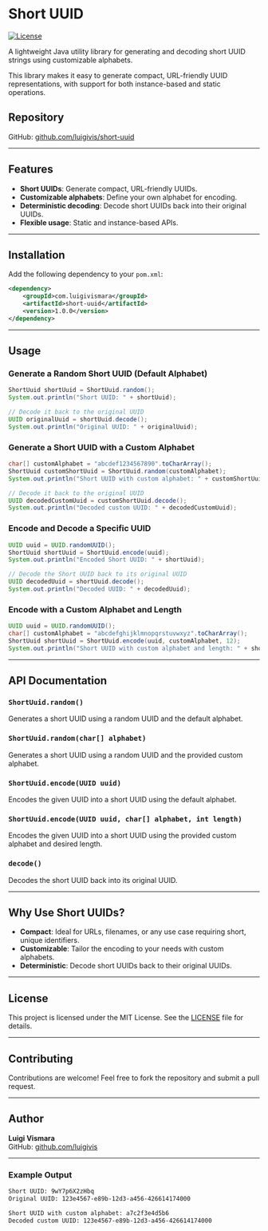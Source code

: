 # Short UUID

[![License](https://img.shields.io/badge/license-MIT-blue.svg)](https://opensource.org/licenses/MIT)

A lightweight Java utility library for generating and decoding short UUID strings using customizable alphabets.

This library makes it easy to generate compact, URL-friendly UUID representations, with support for both instance-based and static operations.

## Repository

GitHub: [github.com/luigivis/short-uuid](https://github.com/luigivis/short-uuid)

---

## Features

- **Short UUIDs**: Generate compact, URL-friendly UUIDs.
- **Customizable alphabets**: Define your own alphabet for encoding.
- **Deterministic decoding**: Decode short UUIDs back into their original UUIDs.
- **Flexible usage**: Static and instance-based APIs.

---

## Installation

Add the following dependency to your `pom.xml`:

```xml
<dependency>
    <groupId>com.luigivismara</groupId>
    <artifactId>short-uuid</artifactId>
    <version>1.0.0</version>
</dependency>
```

---

## Usage

### Generate a Random Short UUID (Default Alphabet)

```java
ShortUuid shortUuid = ShortUuid.random();
System.out.println("Short UUID: " + shortUuid);

// Decode it back to the original UUID
UUID originalUuid = shortUuid.decode();
System.out.println("Original UUID: " + originalUuid);
```

### Generate a Short UUID with a Custom Alphabet

```java
char[] customAlphabet = "abcdef1234567890".toCharArray();
ShortUuid customShortUuid = ShortUuid.random(customAlphabet);
System.out.println("Short UUID with custom alphabet: " + customShortUuid);

// Decode it back to the original UUID
UUID decodedCustomUuid = customShortUuid.decode();
System.out.println("Decoded custom UUID: " + decodedCustomUuid);
```

### Encode and Decode a Specific UUID

```java
UUID uuid = UUID.randomUUID();
ShortUuid shortUuid = ShortUuid.encode(uuid);
System.out.println("Encoded Short UUID: " + shortUuid);

// Decode the Short UUID back to its original UUID
UUID decodedUuid = shortUuid.decode();
System.out.println("Decoded UUID: " + decodedUuid);
```

### Encode with a Custom Alphabet and Length

```java
UUID uuid = UUID.randomUUID();
char[] customAlphabet = "abcdefghijklmnopqrstuvwxyz".toCharArray();
ShortUuid shortUuid = ShortUuid.encode(uuid, customAlphabet, 12);
System.out.println("Short UUID with custom alphabet and length: " + shortUuid);
```

---

## API Documentation

### `ShortUuid.random()`

Generates a short UUID using a random UUID and the default alphabet.

### `ShortUuid.random(char[] alphabet)`

Generates a short UUID using a random UUID and the provided custom alphabet.

### `ShortUuid.encode(UUID uuid)`

Encodes the given UUID into a short UUID using the default alphabet.

### `ShortUuid.encode(UUID uuid, char[] alphabet, int length)`

Encodes the given UUID into a short UUID using the provided custom alphabet and desired length.

### `decode()`

Decodes the short UUID back into its original UUID.

---

## Why Use Short UUIDs?

- **Compact**: Ideal for URLs, filenames, or any use case requiring short, unique identifiers.
- **Customizable**: Tailor the encoding to your needs with custom alphabets.
- **Deterministic**: Decode short UUIDs back to their original UUIDs.

---

## License

This project is licensed under the MIT License. See the [LICENSE](LICENSE) file for details.

---

## Contributing

Contributions are welcome! Feel free to fork the repository and submit a pull request.

---

## Author

**Luigi Vismara**  
GitHub: [github.com/luigivis](https://github.com/luigivis)

---

### Example Output

```bash
Short UUID: 9wY7p6X2zHbq
Original UUID: 123e4567-e89b-12d3-a456-426614174000

Short UUID with custom alphabet: a7c2f3e4d5b6
Decoded custom UUID: 123e4567-e89b-12d3-a456-426614174000
```